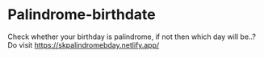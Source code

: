 # Palindrome-birthdate
Check whether your birthday is palindrome, if not then which day will be..?
Do visit https://skpalindromebday.netlify.app/

